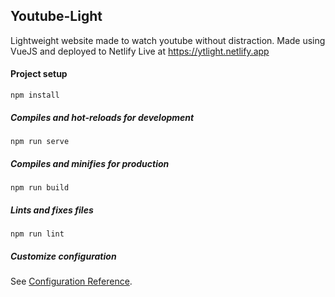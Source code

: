 ## Youtube-Light

Lightweight website made to watch youtube without distraction.
Made using VueJS and deployed to Netlify
Live at https://ytlight.netlify.app

#### Project setup

```
npm install
```

##### Compiles and hot-reloads for development

```
npm run serve
```

##### Compiles and minifies for production

```
npm run build
```

##### Lints and fixes files

```
npm run lint
```

##### Customize configuration

See [Configuration Reference](https://cli.vuejs.org/config/).
